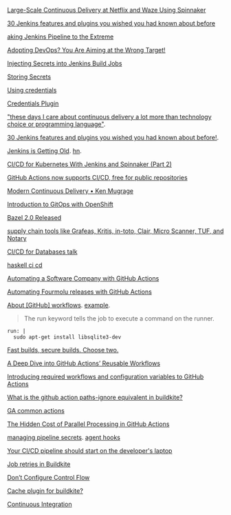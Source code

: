 [Large-Scale Continuous Delivery at Netflix and Waze Using Spinnaker](https://www.youtube.com/watch?time_continue=12&v=PLNheBiWOGI)

[30 Jenkins features and plugins you wished you had known about before](https://www.youtube.com/watch?v=6BIry0cepz4)

[aking Jenkins Pipeline to the Extreme](https://www.youtube.com/watch?v=LgcYertiI70)

[Adopting DevOps? You Are Aiming at the Wrong Target!](https://www.infoq.com/presentations/devops-transforming-it)


[Injecting Secrets into Jenkins Build Jobs
](https://support.cloudbees.com/hc/en-us/articles/203802500-Injecting-Secrets-into-Jenkins-Build-Jobs)

[Storing Secrets ](https://jenkins.io/doc/developer/security/secrets/)

[Using credentials](https://jenkins.io/doc/book/using/using-credentials/)

[Credentials Plugin](https://wiki.jenkins.io/display/JENKINS/Credentials+Plugin)

["these days I care about continuous delivery a lot more than technology choice or programming language"](https://twitter.com/thumphriees/status/1054480904167419905).

[30 Jenkins features and plugins you wished you had known about before!](https://www.youtube.com/watch?v=6BIry0cepz4).

[Jenkins is Getting Old](https://itnext.io/jenkins-is-getting-old-2c98b3422f79). [hn](https://news.ycombinator.com/item?id=19781251).

[CI/CD for Kubernetes With Jenkins and Spinnaker (Part 2)](https://dzone.com/articles/cicd-for-kubernetes-with-jenkins-and-spinnaker-con)

[GitHub Actions now supports CI/CD, free for public repositories](https://news.ycombinator.com/item?id=20646350)

[Modern Continuous Delivery • Ken Mugrage](https://www.youtube.com/watch?v=w008iz_UwDk&list=PLEx5khR4g7PKT9RvuVyQxJLO8CZUJzNMy&index=25)

[Introduction to GitOps with OpenShift](https://blog.openshift.com/introduction-to-gitops-with-openshift/)

[Bazel 2.0 Released](https://news.ycombinator.com/item?id=21863393)

[supply chain tools like Grafeas, Kritis, in-toto, Clair, Micro Scanner, TUF, and Notary](https://twitter.com/JAXenterCOM/status/1223272225127780355)

[CI/CD for Databases talk](https://twitter.com/jbogard/status/1223262501544087552)

[haskell ci cd](https://www.reddit.com/r/haskell/comments/eykyzf/what_is_your_haskell_cicd_like_in_2020/)

[Automating a Software Company with GitHub Actions](https://news.ycombinator.com/item?id=28234057)

[Automating Fourmolu releases with GitHub Actions](https://brandonchinn178.github.io/blog/2022/05/19/automating-fourmolu-releases-with-github-actions.html)

[About [GitHub] workflows](https://docs.github.com/en/actions/using-workflows/about-workflows). [example](https://github.com/github/darrrr/actions/runs/39771470/workflow).

> The run keyword tells the job to execute a command on the runner.

    run: |
      sudo apt-get install libsqlite3-dev

[Fast builds, secure builds. Choose two.](https://stripe.com/blog/fast-secure-builds-choose-two)

[A Deep Dive into GitHub Actions’ Reusable Workflows](https://betterprogramming.pub/how-to-use-github-actions-reusable-workflow-8604e8cbf258)

[Introducing required workflows and configuration variables to GitHub Actions](https://github.blog/2023-01-10-introducing-required-workflows-and-configuration-variables-to-github-actions/)

[What is the github action paths-ignore equivalent in buildkite?](https://forum.buildkite.community/t/what-is-the-github-action-paths-ignore-equivalent-in-buildkite/2045)

[GA common actions](https://ashishb.net/tech/common-pitfalls-of-github-actions/)

[The Hidden Cost of Parallel Processing in GitHub Actions](https://betterprogramming.pub/the-hidden-cost-of-parallel-processing-in-github-actions-63f25b2d5f6a)

[managing pipeline secrets](https://buildkite.com/docs/pipelines/secrets). [agent hooks](https://buildkite.com/docs/agent/v3/hooks#hook-locations-agent-hooks)

[Your CI/CD pipeline should start on the developer's laptop](https://twitter.com/solomonstre/status/1649118014594502656)

[Job retries in Buildkite](https://buildkite.com/blog/job-retries)

[Don’t Configure Control Flow](https://lobste.rs/s/ycj1l5/don_t_configure_control_flow)

[Cache plugin for buildkite?](https://forum.buildkite.community/t/cache-plugin-for-buildkite/1324)

[Continuous Integration](https://martinfowler.com/articles/continuousIntegration.html)


